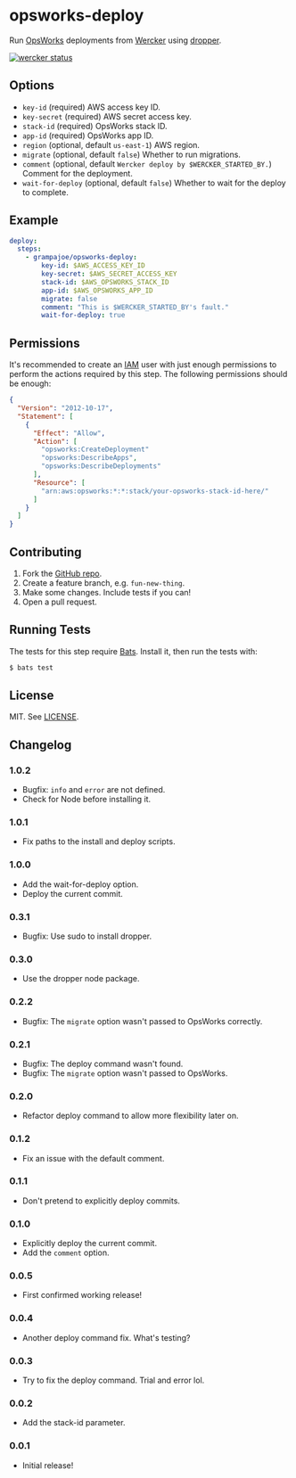 # opsworks-deploy

Run [OpsWorks](http://aws.amazon.com/opsworks/) deployments from
[Wercker](http://wercker.com/) using
[dropper](https://www.npmjs.com/package/dropper).

[![wercker status](https://app.wercker.com/status/be44f2d6fed2b831a4e260b61611191a/s/master "wercker status")](https://app.wercker.com/project/bykey/be44f2d6fed2b831a4e260b61611191a)

## Options

- `key-id` (required) AWS access key ID.
- `key-secret` (required) AWS secret access key.
- `stack-id` (required) OpsWorks stack ID.
- `app-id` (required) OpsWorks app ID.
- `region` (optional, default `us-east-1`) AWS region.
- `migrate` (optional, default `false`) Whether to run migrations.
- `comment` (optional, default `Wercker deploy by $WERCKER_STARTED_BY.`)
  Comment for the deployment.
- `wait-for-deploy` (optional, default `false`) Whether to wait for the deploy
  to complete.

## Example

```yaml
deploy:
  steps:
    - grampajoe/opsworks-deploy:
        key-id: $AWS_ACCESS_KEY_ID
        key-secret: $AWS_SECRET_ACCESS_KEY
        stack-id: $AWS_OPSWORKS_STACK_ID
        app-id: $AWS_OPSWORKS_APP_ID
        migrate: false
        comment: "This is $WERCKER_STARTED_BY's fault."
        wait-for-deploy: true
```

## Permissions

It's recommended to create an [IAM](http://aws.amazon.com/iam/) user with
just enough permissions to perform the actions required by this step. The
following permissions should be enough:

```json
{
  "Version": "2012-10-17",
  "Statement": [
    {
      "Effect": "Allow",
      "Action": [
        "opsworks:CreateDeployment"
        "opsworks:DescribeApps",
        "opsworks:DescribeDeployments"
      ],
      "Resource": [
        "arn:aws:opsworks:*:*:stack/your-opsworks-stack-id-here/"
      ]
    }
  ]
}
```

## Contributing

1. Fork the [GitHub repo](https://github.com/grampajoe/step-opsworks-deploy).
2. Create a feature branch, e.g. `fun-new-thing`.
3. Make some changes. Include tests if you can!
4. Open a pull request.

## Running Tests

The tests for this step require [Bats](https://github.com/sstephenson/bats).
Install it, then run the tests with:

```bash
$ bats test
```

## License

MIT. See [LICENSE](LICENSE).

## Changelog

### 1.0.2

- Bugfix: `info` and `error` are not defined.
- Check for Node before installing it.

### 1.0.1

- Fix paths to the install and deploy scripts.

### 1.0.0

- Add the wait-for-deploy option.
- Deploy the current commit.

### 0.3.1

- Bugfix: Use sudo to install dropper.

### 0.3.0

- Use the dropper node package.

### 0.2.2

- Bugfix: The `migrate` option wasn't passed to OpsWorks correctly.

### 0.2.1

- Bugfix: The deploy command wasn't found.
- Bugfix: The `migrate` option wasn't passed to OpsWorks.

### 0.2.0

- Refactor deploy command to allow more flexibility later on.

### 0.1.2

- Fix an issue with the default comment.

### 0.1.1

- Don't pretend to explicitly deploy commits.

### 0.1.0

- Explicitly deploy the current commit.
- Add the `comment` option.

### 0.0.5

- First confirmed working release!

### 0.0.4

- Another deploy command fix. What's testing?

### 0.0.3

- Try to fix the deploy command. Trial and error lol.

### 0.0.2

- Add the stack-id parameter.

### 0.0.1

- Initial release!
